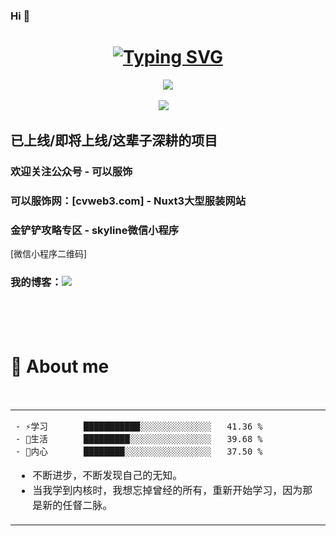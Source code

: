 ### Hi 👋
<h1 align="center">
<a href="https://pany.netlify.app"><img src="https://readme-typing-svg.herokuapp.com?font=Fira+Code&weight=600&size=30&duration=1000&pause=1000&color=000000&background=A75EFF00&vCenter=true&width=650&lines=console.log('先沉淀一下，几个超牛掰的项目马上完成')" alt="Typing SVG" />
</a>
</h1>

<div align="center">
<img order-radius="100px" src="https://npm.elemecdn.com/anzhiyu-assets/image/common/github-info/Knock-Code.gif"/></div>
<br>
<div align="center">
  <a href="https://p8d.gitee.io/zone"><img src="https://img.shields.io/badge/pany-个人博客-blue"></a>&emsp;
<!--   <a href="https://twitter.com/anzhiyu_c"><img src="https://img.shields.io/badge/twitter-%E6%8E%A8%E7%89%B9-blue"></a>&emsp;
  <a href="https://www.youtube.com/channel/UC1zFQPt_DccDr0pn60jzoQQ"><img src="https://img.shields.io/badge/youtube-%E6%B2%B9%E7%AE%A1-c32136"></a>&emsp;
  <a href="https://blog.csdn.net/CZW2268025923?spm=1010.2135.3001.5343"><img src="https://img.shields.io/badge/CSDN-%E5%8D%9A%E5%AE%A2-c32136"></a>&emsp;
  <a href="https://space.bilibili.com/372204786"><img src="https://img.shields.io/badge/bilibili-B%E7%AB%99-ff69b4"></a>&emsp;
  <a href="https://www.zhihu.com/people/xi-gua-pi-pi-60"><img src="https://img.shields.io/badge/zhihu-%E7%9F%A5%E4%B9%8E-blue"></a>&emsp; -->
</div>

## 已上线/即将上线/这辈子深耕的项目
### 欢迎关注公众号 - 可以服饰
### 可以服饰网：[cvweb3.com] - Nuxt3大型服装网站
### 金铲铲攻略专区 - skyline微信小程序
[微信小程序二维码]
### 我的博客：<a href="https://p8d.gitee.io/zone"><img src="https://img.shields.io/badge/pany-个人博客-blue"></a>&emsp;
</br>
</br>
</br>

# 🙋 About me

&emsp;&emsp;


<table align="center">
<tr>
<td valign="top">

<!--START_SECTION:waka-->

```
- ⚡学习       ███████████░░░░░░░░░░░░░░   41.36 %
- 🙋生活       █████████░░░░░░░░░░░░░░░░   39.68 %
- 🧠内心       ████████░░░░░░░░░░░░░░░░░   37.50 %
```

- 不断进步，不断发现自己的无知。
- 当我学到内核时，我想忘掉曾经的所有，重新开始学习，因为那是新的任督二脉。


<!--END_SECTION:waka-->

</tr>
</table>
</br>
</br>
</br>
</br>
</br>
</br>
